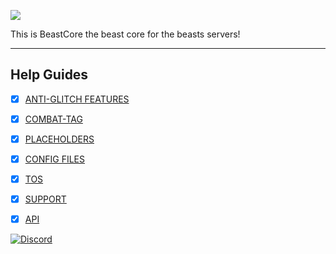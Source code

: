 ![](https://i.imgur.com/51yZkCD.png)

This is BeastCore the beast core for the beasts servers!

***


## Help Guides
- [x] [ANTI-GLITCH FEATURES](https://github.com/daniel097541/BeastCoreWiki/wiki/Anti-Glitch-features)
- [x] [COMBAT-TAG](https://github.com/daniel097541/BeastCoreWiki/wiki/Combat-Tag)
- [x] [PLACEHOLDERS](https://github.com/daniel097541/BeastCoreWiki/wiki/Placeholders)
- [x] [CONFIG FILES](https://github.com/daniel097541/BeastCoreWiki/wiki/Config-files)
- [x] [TOS](https://github.com/daniel097541/BeastFactionsWiki/wiki/Customizable-roles)
- [x] [SUPPORT](https://github.com/daniel097541/BeastFactionsWiki/wiki/Factions-Relations)
- [x] [API](https://github.com/daniel097541/BeastCoreWiki/wiki/API)


[![Discord](https://imgur.com/MFRRBn4.png)](https://discord.gg/bFZPgaa)

